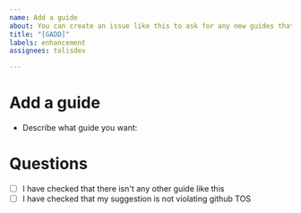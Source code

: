 ```yaml
---
name: Add a guide
about: You can create an issue like this to ask for any new guides that you may want
title: "[GADD]"
labels: enhancement
assignees: tolisdev

---
```


# Add a guide

* Describe what guide you want:

# Questions

- [ ] I have checked that there isn't any other guide like this
- [ ] I have checked that my suggestion is not violating github TOS
